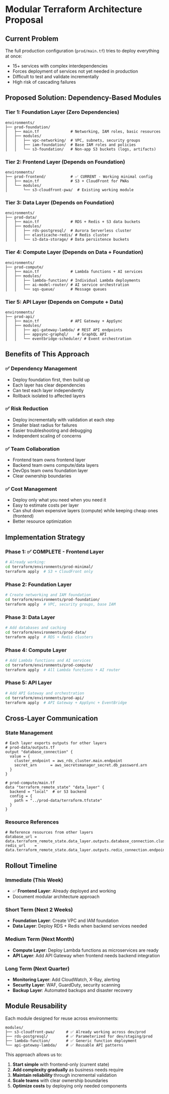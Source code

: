 # Modular Terraform Architecture Proposal

## Current Problem
The full production configuration (`prod/main.tf`) tries to deploy everything at once:
- 15+ services with complex interdependencies
- Forces deployment of services not yet needed in production
- Difficult to test and validate incrementally
- High risk of cascading failures

## Proposed Solution: Dependency-Based Modules

### Tier 1: Foundation Layer (Zero Dependencies)
```
environments/
├── prod-foundation/
│   ├── main.tf              # Networking, IAM roles, basic resources
│   ├── modules/
│   │   ├── vpc-networking/  # VPC, subnets, security groups
│   │   ├── iam-foundation/  # Base IAM roles and policies
│   │   └── s3-foundation/   # Non-app S3 buckets (logs, artifacts)
```

### Tier 2: Frontend Layer (Depends on Foundation)
```
environments/
├── prod-frontend/           # ✅ CURRENT - Working minimal config
│   ├── main.tf              # S3 + CloudFront for PWAs
│   └── modules/
│       └── s3-cloudfront-pwa/  # Existing working module
```

### Tier 3: Data Layer (Depends on Foundation)
```
environments/
├── prod-data/
│   ├── main.tf              # RDS + Redis + S3 data buckets
│   ├── modules/
│   │   ├── rds-postgresql/  # Aurora Serverless cluster
│   │   ├── elasticache-redis/ # Redis cluster
│   │   └── s3-data-storage/ # Data persistence buckets
```

### Tier 4: Compute Layer (Depends on Data + Foundation)
```
environments/
├── prod-compute/
│   ├── main.tf              # Lambda functions + AI services
│   ├── modules/
│   │   ├── lambda-function/ # Individual Lambda deployments
│   │   ├── ai-model-router/ # AI service orchestration
│   │   └── sqs-queue/       # Message queues
```

### Tier 5: API Layer (Depends on Compute + Data)
```
environments/
├── prod-api/
│   ├── main.tf              # API Gateway + AppSync
│   ├── modules/
│   │   ├── api-gateway-lambda/ # REST API endpoints
│   │   ├── appsync-graphql/    # GraphQL API
│   │   └── eventbridge-scheduler/ # Event orchestration
```

## Benefits of This Approach

### ✅ **Dependency Management**
- Deploy foundation first, then build up
- Each layer has clear dependencies
- Can test each layer independently
- Rollback isolated to affected layers

### ✅ **Risk Reduction**
- Deploy incrementally with validation at each step
- Smaller blast radius for failures
- Easier troubleshooting and debugging
- Independent scaling of concerns

### ✅ **Team Collaboration**
- Frontend team owns frontend layer
- Backend team owns compute/data layers  
- DevOps team owns foundation layer
- Clear ownership boundaries

### ✅ **Cost Management**
- Deploy only what you need when you need it
- Easy to estimate costs per layer
- Can shut down expensive layers (compute) while keeping cheap ones (frontend)
- Better resource optimization

## Implementation Strategy

### Phase 1: ✅ COMPLETE - Frontend Layer
```bash
# Already working:
cd terraform/environments/prod-minimal/
terraform apply  # S3 + CloudFront only
```

### Phase 2: Foundation Layer
```bash
# Create networking and IAM foundation
cd terraform/environments/prod-foundation/
terraform apply  # VPC, security groups, base IAM
```

### Phase 3: Data Layer
```bash
# Add databases and caching
cd terraform/environments/prod-data/
terraform apply  # RDS + Redis clusters
```

### Phase 4: Compute Layer
```bash
# Add Lambda functions and AI services
cd terraform/environments/prod-compute/
terraform apply  # All Lambda functions + AI router
```

### Phase 5: API Layer
```bash
# Add API Gateway and orchestration
cd terraform/environments/prod-api/
terraform apply  # API Gateway + AppSync + EventBridge
```

## Cross-Layer Communication

### State Management
```hcl
# Each layer exports outputs for other layers
# prod-data/outputs.tf
output "database_connection" {
  value = {
    cluster_endpoint = aws_rds_cluster.main.endpoint
    secret_arn      = aws_secretsmanager_secret.db_password.arn
  }
}

# prod-compute/main.tf  
data "terraform_remote_state" "data_layer" {
  backend = "local"  # or S3 backend
  config = {
    path = "../prod-data/terraform.tfstate"
  }
}
```

### Resource References
```hcl
# Reference resources from other layers
database_url = data.terraform_remote_state.data_layer.outputs.database_connection.cluster_endpoint
redis_url    = data.terraform_remote_state.data_layer.outputs.redis_connection.endpoint
```

## Rollout Timeline

### Immediate (This Week)
- ✅ **Frontend Layer**: Already deployed and working
- Document modular architecture approach

### Short Term (Next 2 Weeks)  
- **Foundation Layer**: Create VPC and IAM foundation
- **Data Layer**: Deploy RDS + Redis when backend services needed

### Medium Term (Next Month)
- **Compute Layer**: Deploy Lambda functions as microservices are ready
- **API Layer**: Add API Gateway when frontend needs backend integration

### Long Term (Next Quarter)
- **Monitoring Layer**: Add CloudWatch, X-Ray, alerting
- **Security Layer**: WAF, GuardDuty, security scanning
- **Backup Layer**: Automated backups and disaster recovery

## Module Reusability

Each module designed for reuse across environments:
```
modules/
├── s3-cloudfront-pwa/     # ✅ Already working across dev/prod
├── rds-postgresql/        # ✅ Parameterized for dev/staging/prod
├── lambda-function/       # ✅ Generic function deployment
└── api-gateway-lambda/    # ✅ Reusable API patterns
```

This approach allows us to:
1. **Start simple** with frontend-only (current state)
2. **Add complexity gradually** as business needs require
3. **Maintain reliability** through incremental validation
4. **Scale teams** with clear ownership boundaries
5. **Optimize costs** by deploying only needed components